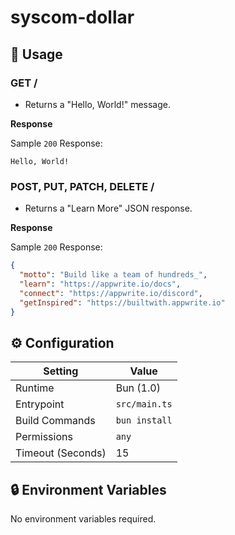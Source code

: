 # syscom-dollar

## 🧰 Usage

### GET /

- Returns a "Hello, World!" message.

**Response**

Sample `200` Response:

```text
Hello, World!
```

### POST, PUT, PATCH, DELETE /

- Returns a "Learn More" JSON response.

**Response**

Sample `200` Response:

```json
{
  "motto": "Build like a team of hundreds_",
  "learn": "https://appwrite.io/docs",
  "connect": "https://appwrite.io/discord",
  "getInspired": "https://builtwith.appwrite.io"
}
```

## ⚙️ Configuration

| Setting           | Value         |
| ----------------- | ------------- |
| Runtime           | Bun (1.0)     |
| Entrypoint        | `src/main.ts` |
| Build Commands    | `bun install` |
| Permissions       | `any`         |
| Timeout (Seconds) | 15            |

## 🔒 Environment Variables

No environment variables required.
